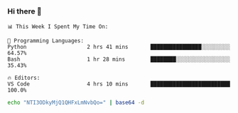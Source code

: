 ### Hi there 👋

<!--START_SECTION:waka-->
```text
📊 This Week I Spent My Time On: 

💬 Programming Languages: 
Python                   2 hrs 41 mins       ████████████████░░░░░░░░░   64.57% 
Bash                     1 hr 28 mins        ████████░░░░░░░░░░░░░░░░░   35.43%

🔥 Editors: 
VS Code                  4 hrs 10 mins       █████████████████████████   100.0%
```


<!--END_SECTION:waka-->

```bash
echo "NTI3ODkyMjQ1QHFxLmNvbQo=" | base64 -d
```
